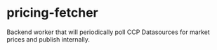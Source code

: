 # pricing-fetcher
Backend worker that will periodically poll CCP Datasources for market prices and publish internally.
